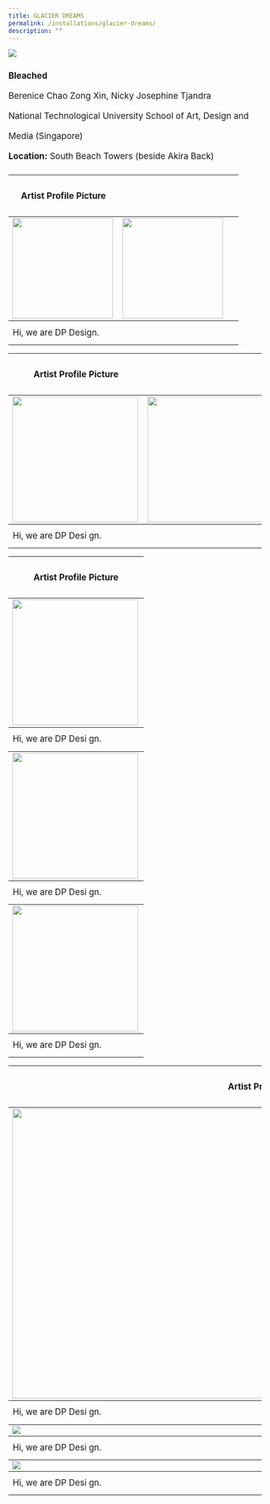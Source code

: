 ```yaml
---
title: GLACIER DREAMS
permalink: /installations/glacier-dreams/
description: ""
---
```

![](/images/Installations/Glacier%20Dreams.jpg)
<p style="font-size:17px; line-height:40px"><b>Bleached</b><br>
Berenice Chao Zong Xin, Nicky Josephine Tjandra<br>
National Technological University School of Art, Design and Media (Singapore)<br>
<b>Location:</b> South Beach Towers (beside Akira Back)</p>



<table>
<tbody><tr><th><p style="font-size:17px; line-height:40px">Artist Profile Picture
	</p></th>
</tr></tbody>
	<tbody>
		<tr>
			<td colspan="1"><img style="width:200px; height:200px;" align="left" src="/images/Testing%20Sizes/ruffledice-dpd%20-testing.png"></td><td colspan="1"><img style="width:200px; height:200px;" align="left" src="/images/Testing%20Sizes/ruffledice-dpd%20-testing.png"></td><td>&nbsp;</td></tr>
		</tbody><tbody><tr><td align="left" style="font-size:17px; line-height:40px;">Hi, we are DP Design.
		</td></tr>
	</tbody>
</table>

<table>
<tbody><tr><th><p style="font-size:17px; line-height:40px">Artist Profile Picture
	</p></th>
</tr></tbody>
	<tbody>
		<tr>
			<td colspan="1"><img style="width:250px; height:250px;" align="left" src="/images/Testing%20Sizes/ruffledice-dpd%20-testing.png"></td> 
			<td colspan="1"><img style="width:250px; height:250px;" align="left" src="/images/Testing%20Sizes/plastic%20whale%201-testing.png"></td> 
			<td colspan="1"><img style="width:250px; height:250px;" align="left" src="/images/Testing%20Sizes/ruffledice-dpd%20-testing.png"></td></tr>
		</tbody><tbody><tr><td align="left" style="font-size:17px; line-height:40px;">Hi, we are DP Desi gn. 
			</td></tr>
	</tbody>
</table>



<table>
<tbody><tr><th><p style="font-size:17px; line-height:40px">Artist Profile Picture
	</p></th>
</tr></tbody>
	<tbody>
		<tr>
			<td colspan="1"><img style="width:250px; height:250px;" align="left" src="/images/Testing%20Sizes/ruffledice-dpd%20-testing.png"></td> </tr></tbody>
	<tbody><tr><td align="left" style="font-size:17px; line-height:40px;">Hi, we are DP Desi gn. 
		</td></tr></tbody>
		<tbody><tr><td colspan="1"><img style="width:250px; height:250px;" align="left" src="/images/Testing%20Sizes/plastic%20whale%201-testing.png"></td></tr></tbody>
		<tbody><tr><td align="left" style="font-size:17px; line-height:40px;">Hi, we are DP Desi gn. 
		</td></tr></tbody>
			<tbody><tr><td colspan="1"><img style="width:250px; height:250px;" align="left" src="/images/Testing%20Sizes/ruffledice-dpd%20-testing.png"></td></tr>
		</tbody><tbody><tr><td align="left" style="font-size:17px; line-height:40px;">Hi, we are DP Desi gn. 
			</td></tr>
	</tbody>
</table>

<table>
<tbody><tr><th><p style="font-size:17px; line-height:40px">Artist Profile Picture
	</p></th>
</tr></tbody>
	<tbody>
		<tr>
			<td colspan="1"><img style="width:1024px; height:576px;" align="left" src="/images/Testing%20Sizes/refik%20anadol_credit%20efsun%20erkilic%20(1280%20x%20821).jpg"></td> </tr></tbody>
	<tbody><tr><td align="left" style="font-size:17px; line-height:40px;">Hi, we are DP Desi gn. 
		</td></tr></tbody>
		<tbody><tr><td colspan="1"><img align="left" src="/images/Testing%20Sizes/xd49_profile_landscape_ilsg23%20-%20tanskul%20suwannakudt(1)%20(1280%20x%20720).png"></td></tr></tbody>
		<tbody><tr><td align="left" style="font-size:17px; line-height:40px;">Hi, we are DP Desi gn. 
		</td></tr></tbody>
			<tbody><tr><td colspan="1"><img align="left" src="/images/Testing%20Sizes/refik%20anadol_credit%20efsun%20erkilic%20(1280%20x%20821).jpg"></td></tr>
		</tbody><tbody><tr><td align="left" style="font-size:17px; line-height:40px;">Hi, we are DP Desi gn. 
			</td></tr>
	</tbody>
</table>